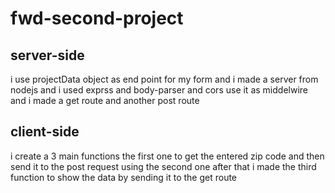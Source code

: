# fwd-second-project

## server-side
i use projectData object as end point for my form and i made a server from nodejs and i used exprss and body-parser and cors use it as middelwire and i made a get route and another post route

## client-side
i create a 3 main functions the first one to get the entered zip code and then send it to the post request using the second one after that i made the third function to show the data by sending it to the get route